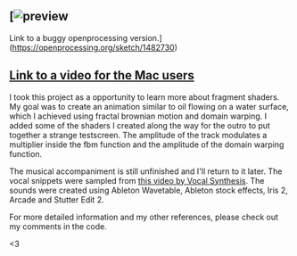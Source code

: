 ## [![preview](https://user-images.githubusercontent.com/93442123/153874200-042dbc66-0318-4c02-84b1-15219aed0b15.png)
Link to a buggy openprocessing version.](https://openprocessing.org/sketch/1482730)
## [Link to a video for the Mac users](https://youtu.be/mIczcjCPmK4)

I took this project as a opportunity to learn more about fragment shaders.
My goal was to create an animation similar to oil flowing on a water surface, which I achieved using fractal brownian motion and domain warping.
I added some of the shaders I created along the way for the outro to put together a strange testscreen.
The amplitude of the track modulates a multiplier inside the fbm function and the amplitude of the domain warping function.

The musical accompaniment is still unfinished and I'll return to it later.
The vocal snippets were sampled from [this video by Vocal Synthesis](https://www.youtube.com/watch?v=h56WLqdD-7I). The sounds were created using Ableton Wavetable, Ableton stock effects, Iris 2, Arcade and Stutter Edit 2. 

For more detailed information and my other references, please check out my comments in the code.  

<3
